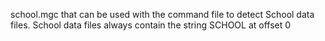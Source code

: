 school.mgc that can be used with the command file to detect School data files. School data files always contain the string SCHOOL at offset 0

